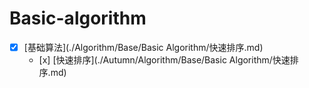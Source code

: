 # Basic-algorithm
- [x] [基础算法](./Algorithm/Base/Basic Algorithm/快速排序.md)
  * [x] 
[快速排序](./Autumn/Algorithm/Base/Basic Algorithm/快速排序.md)
